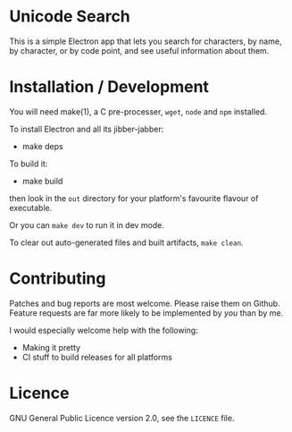 # Unicode Search

This is a simple Electron app that lets you search for characters,
by name, by character, or by code point, and see useful information
about them.

# Installation / Development

You will need make(1), a C pre-processer, `wget`, `node` and `npm` installed.

To install Electron and all its jibber-jabber:

- make deps

To build it:

- make build

then look in the `out` directory for your platform's favourite
flavour of executable.

Or you can `make dev` to run it in dev mode.

To clear out auto-generated files and built artifacts, `make clean`.

# Contributing

Patches and bug reports are most welcome. Please raise them on
Github. Feature requests are far more likely to be implemented
by *you* than by me.

I would especially welcome help with the following:

- Making it pretty
- CI stuff to build releases for all platforms

# Licence

GNU General Public Licence version 2.0, see the `LICENCE` file.
